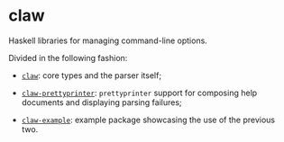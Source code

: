 # claw

Haskell libraries for managing command-line options.

Divided in the following fashion:

- [`claw`](/claw): core types and the parser itself;

- [`claw-prettyprinter`](/claw-prettyprinter): `prettyprinter` support for
  composing help documents and displaying parsing failures;

- [`claw-example`](/claw-example): example package showcasing the use of the previous two.
